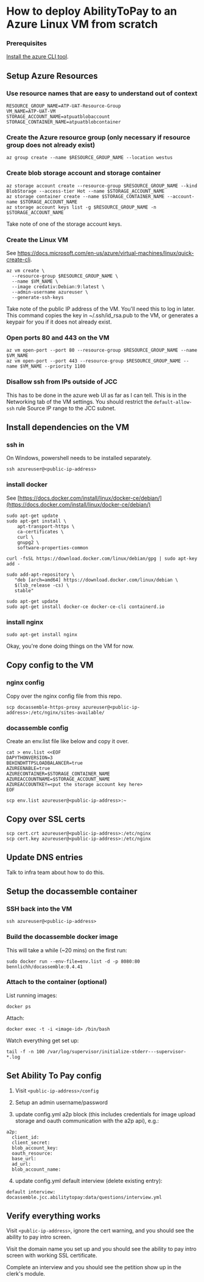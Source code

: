 # How to deploy AbilityToPay to an Azure Linux VM from scratch

### Prerequisites

[Install the azure CLI tool](https://docs.microsoft.com/en-us/cli/azure/install-azure-cli?view=azure-cli-latest).

## Setup Azure Resources

### Use resource names that are easy to understand out of context

```
RESOURCE_GROUP_NAME=ATP-UAT-Resource-Group
VM_NAME=ATP-UAT-VM
STORAGE_ACCOUNT_NAME=atpuatblobaccount
STORAGE_CONTAINER_NAME=atpuatblobcontainer
```

### Create the Azure resource group (only necessary if resource group does not already exist)

```
az group create --name $RESOURCE_GROUP_NAME --location westus
```

### Create blob storage account and storage container

```
az storage account create --resource-group $RESOURCE_GROUP_NAME --kind BlobStorage --access-tier Hot --name $STORAGE_ACCOUNT_NAME
az storage container create --name $STORAGE_CONTAINER_NAME --account-name $STORAGE_ACCOUNT_NAME
az storage account keys list -g $RESOURCE_GROUP_NAME -n $STORAGE_ACCOUNT_NAME
```

Take note of one of the storage account keys.

### Create the Linux VM

See https://docs.microsoft.com/en-us/azure/virtual-machines/linux/quick-create-cli.

```
az vm create \
  --resource-group $RESOURCE_GROUP_NAME \
  --name $VM_NAME \
  --image credativ:Debian:9:latest \
  --admin-username azureuser \
  --generate-ssh-keys
```

Take note of the public IP address of the VM. You'll need this to log in later. This command copies the key in ~/.ssh/id_rsa.pub to the VM, or generates a keypair for you if it does not already exist.

### Open ports 80 and 443 on the VM

```
az vm open-port --port 80 --resource-group $RESOURCE_GROUP_NAME --name $VM_NAME
az vm open-port --port 443 --resource-group $RESOURCE_GROUP_NAME --name $VM_NAME --priority 1100
```

### Disallow ssh from IPs outside of JCC

This has to be done in the azure web UI as far as I can tell. This is in the Networking tab of the VM settings. You should restrict the `default-allow-ssh` rule Source IP range to the JCC subnet.

## Install dependencies on the VM

### ssh in

On Windows, powershell needs to be installed separately.

```
ssh azureuser@<public-ip-address>
```

### install docker

See [https://docs.docker.com/install/linux/docker-ce/debian/](https://docs.docker.com/install/linux/docker-ce/debian/)

```
sudo apt-get update
sudo apt-get install \
    apt-transport-https \
    ca-certificates \
    curl \
    gnupg2 \
    software-properties-common

curl -fsSL https://download.docker.com/linux/debian/gpg | sudo apt-key add -

sudo add-apt-repository \
   "deb [arch=amd64] https://download.docker.com/linux/debian \
   $(lsb_release -cs) \
   stable"

sudo apt-get update
sudo apt-get install docker-ce docker-ce-cli containerd.io
```
### install nginx
```
sudo apt-get install nginx
```

Okay, you're done doing things on the VM for now.

## Copy config to the VM

### nginx config

Copy over the nginx config file from this repo.
```
scp docassemble-https-proxy azureuser@<public-ip-address>:/etc/nginx/sites-available/
```

### docassemble config

Create an env.list file like below and copy it over.
```
cat > env.list <<EOF
DAPYTHONVERSION=3
BEHINDHTTPSLOADBALANCER=true
AZUREENABLE=true
AZURECONTAINER=$STORAGE_CONTAINER_NAME
AZUREACCOUNTNAME=$STORAGE_ACCOUNT_NAME
AZUREACCOUNTKEY=<put the storage account key here>
EOF

scp env.list azureuser@<public-ip-address>:~
```

## Copy over SSL certs

```
scp cert.crt azureuser@<public-ip-address>:/etc/nginx
scp cert.key azureuser@<public-ip-address>:/etc/nginx
```

## Update DNS entries

Talk to infra team about how to do this.

## Setup the docassemble container

### SSH back into the VM

```
ssh azureuser@<public-ip-address>
```

### Build the docassemble docker image

This will take a while (~20 mins) on the first run:
```
sudo docker run --env-file=env.list -d -p 8080:80 bennlichh/docassemble:0.4.41
```

### Attach to the container (optional)

List running images:
```
docker ps
```

Attach:
```
docker exec -t -i <image-id> /bin/bash
```

Watch everything get set up:
```
tail -f -n 100 /var/log/supervisor/initialize-stderr---supervisor-*.log
```

## Set Ability To Pay config

1) Visit `<public-ip-address>/config`

2) Setup an admin username/password

3) update config.yml a2p block (this includes credentials for image upload storage and oauth communication with the a2p api), e.g.:

```
a2p:
  client_id:
  client_secret:
  blob_account_key:
  oauth_resource:
  base_url:
  ad_url:
  blob_account_name:
```

4) update config.yml default interview (delete existing entry):

```
default interview: docassemble.jcc.abilitytopay:data/questions/interview.yml
```

## Verify everything works

Visit `<public-ip-address>`, ignore the cert warning, and you should see the ability to pay intro screen.

Visit the domain name you set up and you should see the ability to pay intro screen with working SSL certificate.

Complete an interview and you should see the petition show up in the clerk's module.
